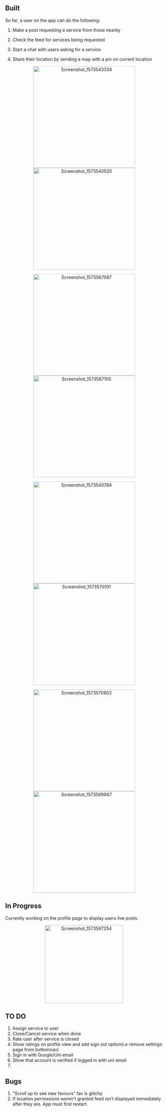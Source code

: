 ## Built

So far, a user on the app can do the following:

1. Make a post requesting a service from those nearby

2. Check the feed for services being requested

3. Start a chat with users asking for a service

4. Share their location by sending a map with a pin on current location

<p align="middle" float="left">
  <img src="screenshots/Screenshot_1573543334.png" alt="Screenshot_1573543334" width="325" hspace="20"/>

  <img src="screenshots/Screenshot_1573540520.png" alt="Screenshot_1573540520" width="325" hspace="20"/>
</p>

<p align="middle" float="left">
  <img src="screenshots/Screenshot_1573567087.png" alt="Screenshot_1573567087" width="325" hspace="20"/>

  <img src="screenshots/Screenshot_1573567100.png" alt="Screenshot_1573567100" width="325" hspace="20"/>
</p>


<p align="middle" float="left">
  <img src="screenshots/Screenshot_1573540784.png" alt="Screenshot_1573540784" width="325" hspace="20"/>

  <img src="screenshots/Screenshot_1573570101.png" alt="Screenshot_1573570101" width="325" hspace="20"/>
</p>

<p align="middle" float="left">

  <img src="screenshots/Screenshot_1573570802.png" alt="Screenshot_1573570802" width="325" hspace="20"/>

  <img src="screenshots/Screenshot_1573569947.png" alt="Screenshot_1573569947" width="325" hspace="20"/>
</p>

## In Progress

Currently working on the profile page to display users live posts.
<p align="middle" float="left">
  <img src="screenshots/Screenshot_1573567254.png" alt="Screenshot_1573567254" width="250" align="center" />
</p>


## TO DO

1. Assign service to user
2. Close/Cancel service when done
3. Rate user after service is closed
4. Show ratings on profile view and add sign out option(i.e remove settings page from bottomnav)
5. Sign in with Google/Uni email
6. Show that account is verified if logged in with uni email
7.

## Bugs

1. "Scroll up to see new favours" fav is glitchy
2. If location permissions weren't granted feed isn't displayed immediately after they are. App must first restart.
